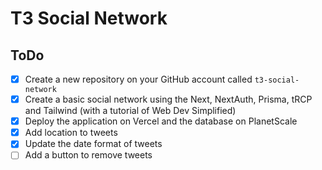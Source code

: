# T3 Social Network

## ToDo
- [x] Create a new repository on your GitHub account called `t3-social-network`
- [x] Create a basic social network using the Next, NextAuth, Prisma, tRCP and Tailwind (with a tutorial of Web Dev Simplified)
- [x] Deploy the application on Vercel and the database on PlanetScale
- [x] Add location to tweets
- [x] Update the date format of tweets
- [ ] Add a button to remove tweets
